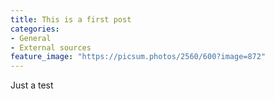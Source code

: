 ```yaml
---
title: This is a first post
categories:
- General
- External sources
feature_image: "https://picsum.photos/2560/600?image=872"
---
```


Just a test